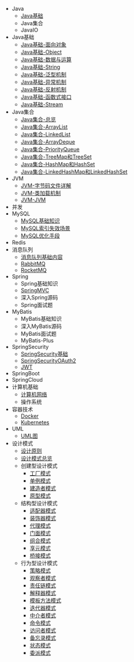 - Java
  - [Java基础](docs/JavaSE.md)
  - Java集合
  - JavaIO
- Java基础
  - [Java基础-面向对象](docs/Java基础/面向对象.md)
  - [Java基础-Object](docs/Java基础/Object.md)
  - [Java基础-数据与运算](docs/Java基础/数据与运算.md)
  - [Java基础-String](docs/Java基础/String.md)
  - [Java基础-泛型机制](docs/Java基础/泛型机制.md)
  - [Java基础-异常机制](docs/Java基础/异常机制.md)
  - [Java基础-反射机制](docs/Java基础/反射机制.md)
  - [Java基础-函数式接口](docs/Java基础/函数式接口.md)
  - [Java基础-Stream](docs/Java基础/Stream.md)
- Java集合
  - [Java集合-总览](docs/Java集合/总览.md)
  - [Java集合-ArrayList](docs/Java集合/ArrayList.md)
  - [Java集合-LinkedList](docs/Java集合/LinkedList.md)
  - [Java集合-ArrayDeque](docs/Java集合/ArrayDeque.md)
  - [Java集合-PriorityQueue](docs/Java集合/PriorityQueue.md)
  - [Java集合-TreeMap和TreeSet](docs/Java集合/TreeMap&TreeSet.md)
  - [Java集合-HashMap和HashSet](docs/Java集合/HashMap&HashSet.md)
  - [Java集合-LinkedHashMap和LinkedHashSet](docs/Java集合/LinkedHashMap&LinkedHashSet.md)
- JVM
  - [JVM-字节码文件详解](docs/JVM/字节码文件.md)
  - [JVM-类加载机制](docs/JVM/类加载机制.md)
  - [JVM-JVM](docs/JVM.md)
- 并发
- MySQL
  - [MySQL基础知识](docs/MySQL/MySQL.md)
  - [MySQL索引失效场景](docs/MySQL/MySQL索引失效场景.md)
  - [MySQL优化手段](docs/MySQL/MySQL优化.md)
- Redis
- 消息队列
  - [消息队列基础内容](docs/消息队列/MessageQueue.md)
  - [RabbitMQ](docs/消息队列/RabbitMQ.md)
  - [RocketMQ](docs/消息队列/RocketMQ.md)
- Spring
  - Spring基础知识
  - [SpringMVC](docs/Spring/SpringMVC.md)
  - 深入Spring源码
  - Spring面试题
- MyBatis
  - MyBatis基础知识
  - 深入MyBatis源码
  - MyBatis面试题
  - MyBatis-Plus
- SpringSecurity
  - [SpringSecurity基础](docs/SpringSecurity/SpringSecurity.md)
  - [SpringSecurityOAuth2](docs/SpringSecurity/OAuth2.md)
  - [JWT](docs/SpringSecurity/JWT.md)
- SpringBoot
- SpringCloud
- 计算机基础
  - [计算机网络](docs/网络/Network.md)
  - 操作系统
- 容器技术
  - [Docker](docs/容器/Docker.md)
  - [Kubernetes](docs/容器/Kubernetes.md)
- UML
  - [UML图](docs/UML.md)
- 设计模式
  - [设计原则](docs/设计模式/设计原则)
  - [设计模式总览](docs/设计模式/设计模式总览)
  - 创建型设计模式
    - [工厂模式](docs/设计模式/工厂模式)
    - [单例模式](docs/设计模式/单例模式)
    - [建造者模式](docs/设计模式/建造者模式)
    - [原型模式](docs/设计模式/原型模式)
  - 结构型设计模式
    - [适配器模式](docs/设计模式/适配器模式)
    - [装饰器模式](docs/设计模式/装饰器模式)
    - [代理模式](docs/设计模式/代理模式)
    - [门面模式](docs/设计模式/门面模式)
    - [组合模式](docs/设计模式/组合模式)
    - [享元模式](docs/设计模式/享元模式)
    - [桥接模式](docs/设计模式/桥接模式)
  - 行为型设计模式
    - [策略模式](docs/设计模式/策略模式)
    - [观察者模式](docs/设计模式/观察者模式)
    - [责任链模式](docs/设计模式/责任链模式)
    - [解释器模式](docs/设计模式/解释器模式)
    - [模板方法模式](docs/设计模式/模板方法模式)
    - [迭代器模式](docs/设计模式/迭代器模式)
    - [中介者模式](docs/设计模式/中介者模式)
    - [命令模式](docs/设计模式/命令模式)
    - [访问者模式](docs/设计模式/访问者模式)
    - [备忘录模式](docs/设计模式/备忘录模式)
    - [状态模式](docs/设计模式/状态模式)
    - [委派模式](docs/设计模式/委派模式)